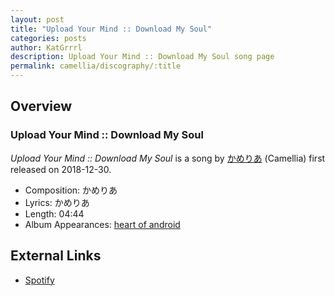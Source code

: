 ```yaml
---
layout: post
title: "Upload Your Mind :: Download My Soul"
categories: posts
author: KatGrrrl
description: Upload Your Mind :: Download My Soul song page
permalink: camellia/discography/:title
---
```


## Overview

### Upload Your Mind :: Download My Soul

*Upload Your Mind :: Download My Soul* is a song by [かめりあ](<{% link postsWiki/_posts/2023-12-10-camellia.md %}>) (Camellia) first released on 2018-12-30.

* Composition: かめりあ
* Lyrics: かめりあ
* Length: 04:44
* Album Appearances: [heart of android](<{% link postsInclude/_posts/camellia/albums/heart-of-android/2023-12-21-heart-of-android.md %}>)

## External Links

* [Spotify](https://open.spotify.com/track/4WW7zCRVwQ7waqaoP57QFA?si=c97c374fbf7e4540)
